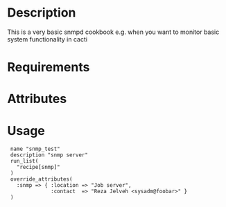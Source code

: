Description
===========
This is a very basic snmpd cookbook e.g. when you want to monitor basic system
functionality in cacti

Requirements
============

Attributes
==========

Usage
=====

     name "snmp_test"
     description "snmp server"
     run_list(
       "recipe[snmp]"
     )
     override_attributes( 
       :snmp => { :location => "Job server",
                  :contact  => "Reza Jelveh <sysadm@foobar>" }
     )
